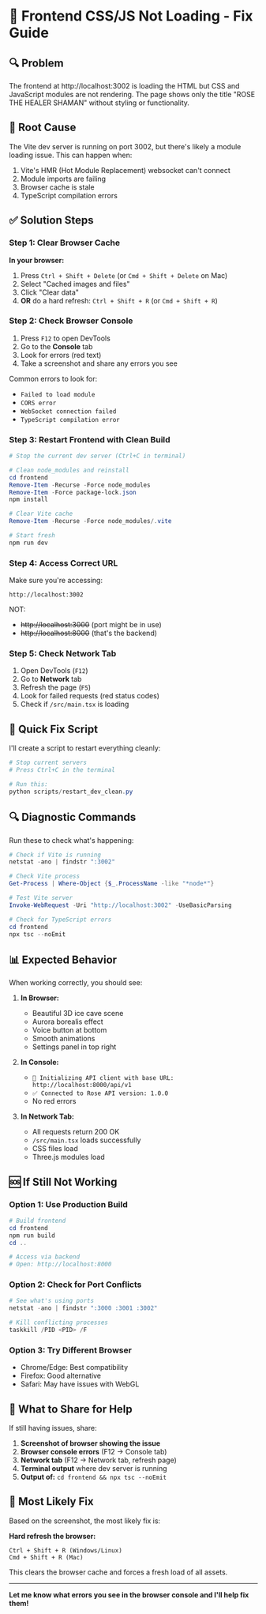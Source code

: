 # 🔧 Frontend CSS/JS Not Loading - Fix Guide

## 🔍 Problem

The frontend at http://localhost:3002 is loading the HTML but CSS and JavaScript modules are not rendering. The page shows only the title "ROSE THE HEALER SHAMAN" without styling or functionality.

## 🎯 Root Cause

The Vite dev server is running on port 3002, but there's likely a module loading issue. This can happen when:
1. Vite's HMR (Hot Module Replacement) websocket can't connect
2. Module imports are failing
3. Browser cache is stale
4. TypeScript compilation errors

## ✅ Solution Steps

### Step 1: Clear Browser Cache

**In your browser:**
1. Press `Ctrl + Shift + Delete` (or `Cmd + Shift + Delete` on Mac)
2. Select "Cached images and files"
3. Click "Clear data"
4. **OR** do a hard refresh: `Ctrl + Shift + R` (or `Cmd + Shift + R`)

### Step 2: Check Browser Console

1. Press `F12` to open DevTools
2. Go to the **Console** tab
3. Look for errors (red text)
4. Take a screenshot and share any errors you see

Common errors to look for:
- `Failed to load module`
- `CORS error`
- `WebSocket connection failed`
- `TypeScript compilation error`

### Step 3: Restart Frontend with Clean Build

```powershell
# Stop the current dev server (Ctrl+C in terminal)

# Clean node_modules and reinstall
cd frontend
Remove-Item -Recurse -Force node_modules
Remove-Item -Force package-lock.json
npm install

# Clear Vite cache
Remove-Item -Recurse -Force node_modules/.vite

# Start fresh
npm run dev
```

### Step 4: Access Correct URL

Make sure you're accessing:
```
http://localhost:3002
```

NOT:
- ~~http://localhost:3000~~ (port might be in use)
- ~~http://localhost:8000~~ (that's the backend)

### Step 5: Check Network Tab

1. Open DevTools (`F12`)
2. Go to **Network** tab
3. Refresh the page (`F5`)
4. Look for failed requests (red status codes)
5. Check if `/src/main.tsx` is loading

## 🚀 Quick Fix Script

I'll create a script to restart everything cleanly:

```powershell
# Stop current servers
# Press Ctrl+C in the terminal

# Run this:
python scripts/restart_dev_clean.py
```

## 🔍 Diagnostic Commands

Run these to check what's happening:

```powershell
# Check if Vite is running
netstat -ano | findstr ":3002"

# Check Vite process
Get-Process | Where-Object {$_.ProcessName -like "*node*"}

# Test Vite server
Invoke-WebRequest -Uri "http://localhost:3002" -UseBasicParsing

# Check for TypeScript errors
cd frontend
npx tsc --noEmit
```

## 📊 Expected Behavior

When working correctly, you should see:

1. **In Browser:**
   - Beautiful 3D ice cave scene
   - Aurora borealis effect
   - Voice button at bottom
   - Smooth animations
   - Settings panel in top right

2. **In Console:**
   - `🔌 Initializing API client with base URL: http://localhost:8000/api/v1`
   - `✅ Connected to Rose API version: 1.0.0`
   - No red errors

3. **In Network Tab:**
   - All requests return 200 OK
   - `/src/main.tsx` loads successfully
   - CSS files load
   - Three.js modules load

## 🆘 If Still Not Working

### Option 1: Use Production Build

```powershell
# Build frontend
cd frontend
npm run build
cd ..

# Access via backend
# Open: http://localhost:8000
```

### Option 2: Check for Port Conflicts

```powershell
# See what's using ports
netstat -ano | findstr ":3000 :3001 :3002"

# Kill conflicting processes
taskkill /PID <PID> /F
```

### Option 3: Try Different Browser

- Chrome/Edge: Best compatibility
- Firefox: Good alternative
- Safari: May have issues with WebGL

## 📸 What to Share for Help

If still having issues, share:

1. **Screenshot of browser showing the issue**
2. **Browser console errors** (F12 → Console tab)
3. **Network tab** (F12 → Network tab, refresh page)
4. **Terminal output** where dev server is running
5. **Output of:** `cd frontend && npx tsc --noEmit`

## 🎯 Most Likely Fix

Based on the screenshot, the most likely fix is:

**Hard refresh the browser:**
```
Ctrl + Shift + R (Windows/Linux)
Cmd + Shift + R (Mac)
```

This clears the browser cache and forces a fresh load of all assets.

---

**Let me know what errors you see in the browser console and I'll help fix them!**
